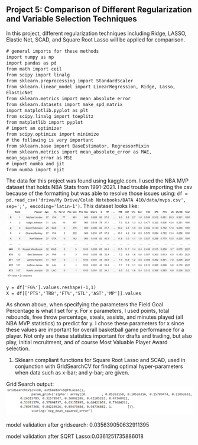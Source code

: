 ## Project 5: Comparison of Different Regularization and Variable Selection Techniques

In this project, different regularization techniques including Ridge, LASSO, Elastic Net, SCAD, and Square Root Lasso will be applied for comparison.

```
# general imports for these methods
import numpy as np
import pandas as pd
from math import ceil
from scipy import linalg
from sklearn.preprocessing import StandardScaler
from sklearn.linear_model import LinearRegression, Ridge, Lasso, ElasticNet
from sklearn.metrics import mean_absolute_error
from sklearn.datasets import make_spd_matrix
import matplotlib.pyplot as plt
from scipy.linalg import toeplitz
from matplotlib import pyplot
# import an optimizer
from scipy.optimize import minimize
# the following is very important
from sklearn.base import BaseEstimator, RegressorMixin
from sklearn.metrics import mean_absolute_error as MAE, mean_squared_error as MSE
# import numba and jit
from numba import njit
```
The data for this project was found using kaggle.com. I used the NBA MVP dataset that holds NBA Stats from 1991-2021. I had trouble importing the csv because of the formatting but was able to resolve those issues using: ```df = pd.read_csv('drive/My Drive/Colab Notebooks/DATA 410/data/mvps.csv', sep=';', encoding='latin-1')```. This dataset looks like: ![](mvp_data.png)
```
y = df['FG%'].values.reshape(-1,1)
X = df[['PTS','TRB','FT%','STL','AST','MP']].values
``` 
As shown above, when specifying the parameters the Field Goal Percentage is what I set for y. For x parameters, I used points, total rebounds, free throw percentage, steals, assists, and minutes played (all NBA MVP statistics) to predict for y. I chose these parameters for x since these values are important for overall basketball game performance for a player. Not only are these statistics important for drafts and trading, but also play, initial recruitment, and of course Most Valuable Player Award selection. 


1. Sklearn compliant functions for Square Root Lasso and SCAD, used in conjunction with GridSearchCV for finding optimal hyper-parameters when data such as x-bar; and y-bar; are given.

Grid Search output: 
![](gridsearch_fit_output.png)

model validation after gridsearch: 0.035639050632911395

model validation after SQRT Lasso:0.0361251735886018





















